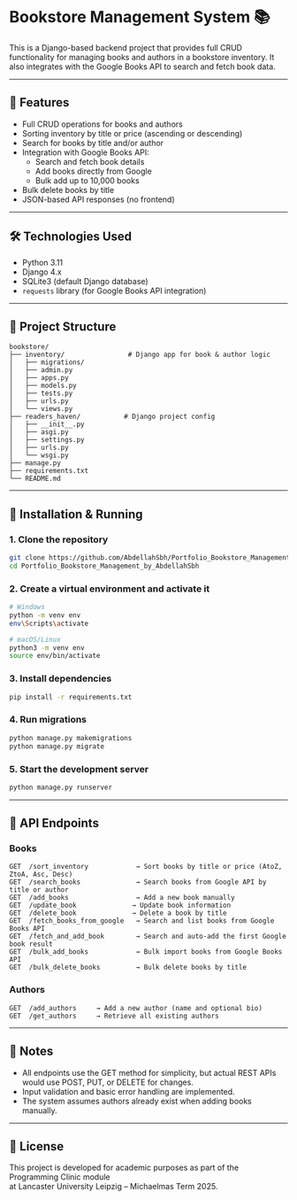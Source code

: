 # Bookstore Management System 📚

This is a Django-based backend project that provides full CRUD functionality for managing books and authors in a bookstore inventory. It also integrates with the Google Books API to search and fetch book data.

---

## 📌 Features

- Full CRUD operations for books and authors
- Sorting inventory by title or price (ascending or descending)
- Search for books by title and/or author
- Integration with Google Books API:
  - Search and fetch book details
  - Add books directly from Google
  - Bulk add up to 10,000 books
- Bulk delete books by title
- JSON-based API responses (no frontend)

---

## 🛠️ Technologies Used

- Python 3.11
- Django 4.x
- SQLite3 (default Django database)
- `requests` library (for Google Books API integration)

---

## 📁 Project Structure

```text
bookstore/
├── inventory/                # Django app for book & author logic
│   ├── migrations/
│   ├── admin.py
│   ├── apps.py
│   ├── models.py
│   ├── tests.py
│   ├── urls.py
│   └── views.py
├── readers_haven/           # Django project config
│   ├── __init__.py
│   ├── asgi.py
│   ├── settings.py
│   ├── urls.py
│   └── wsgi.py
├── manage.py
├── requirements.txt
└── README.md
```

---

## 🚀 Installation & Running

### 1. Clone the repository

```bash
git clone https://github.com/AbdellahSbh/Portfolio_Bookstore_Management_by_AbdellahSbh.git
cd Portfolio_Bookstore_Management_by_AbdellahSbh
```

### 2. Create a virtual environment and activate it

```bash
# Windows
python -m venv env
env\Scripts\activate

# macOS/Linux
python3 -m venv env
source env/bin/activate
```

### 3. Install dependencies

```bash
pip install -r requirements.txt
```

### 4. Run migrations

```bash
python manage.py makemigrations
python manage.py migrate
```

### 5. Start the development server

```bash
python manage.py runserver
```

---

## 📡 API Endpoints

### Books

```text
GET  /sort_inventory            → Sort books by title or price (AtoZ, ZtoA, Asc, Desc)
GET  /search_books              → Search books from Google API by title or author
GET  /add_books                 → Add a new book manually
GET  /update_book              → Update book information
GET  /delete_book              → Delete a book by title
GET  /fetch_books_from_google   → Search and list books from Google Books API
GET  /fetch_and_add_book        → Search and auto-add the first Google book result
GET  /bulk_add_books            → Bulk import books from Google Books API
GET  /bulk_delete_books         → Bulk delete books by title
```

### Authors

```text
GET  /add_authors     → Add a new author (name and optional bio)
GET  /get_authors     → Retrieve all existing authors
```

---

## 📝 Notes

- All endpoints use the GET method for simplicity, but actual REST APIs would use POST, PUT, or DELETE for changes.
- Input validation and basic error handling are implemented.
- The system assumes authors already exist when adding books manually.

---

## 📄 License

This project is developed for academic purposes as part of the Programming Clinic module  
at Lancaster University Leipzig – Michaelmas Term 2025.
